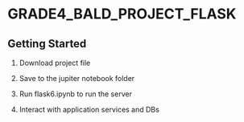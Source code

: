 # GRADE4_BALD_PROJECT_FLASK

## Getting Started

1. Download project file

2. Save to the jupiter notebook folder

3. Run flask6.ipynb to run the server

4. Interact with application services and DBs
